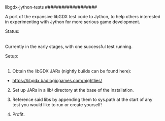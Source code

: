 libgdx-jython-tests
###################

A port of the expansive libGDX test code to Jython, to help others interested in
experimenting with Jython for more serious game development.

Status:
######

Currently in the early stages, with one successful test running.

Setup:
######

1. Obtain the libGDX JARs (nightly builds can be found here):

- https://libgdx.badlogicgames.com/nightlies/

2. Set up JARs in a lib/ directory at the base of the installation.

3. Reference said libs by appending them to sys.path at the start of any test you would
like to run or create yourself!

4. Profit.

